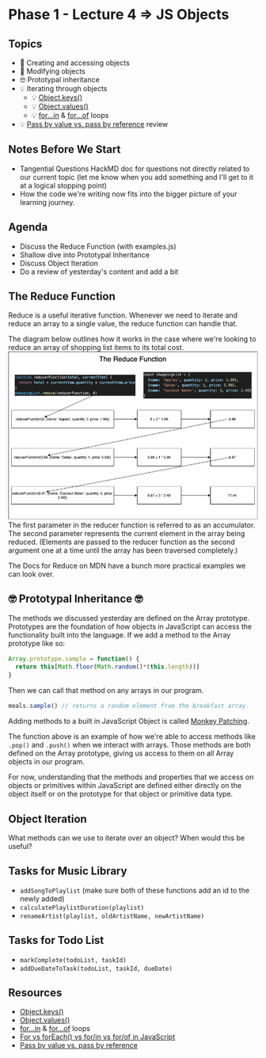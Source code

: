 # Phase 1 - Lecture 4 => JS Objects


## Topics

- 📌 Creating and accessing objects
- 📌 Modifying objects
- 🤓 Prototypal inheritance
- 💡 Iterating through objects
  - 💡 [Object.keys()](https://developer.mozilla.org/en-US/docs/Web/JavaScript/Reference/Global_Objects/Object/keys)
  - 💡 [Object.values()](https://developer.mozilla.org/en-US/docs/Web/JavaScript/Reference/Global_Objects/Object/values)
  - 💡 [for...in](https://developer.mozilla.org/en-US/docs/Web/JavaScript/Reference/Statements/for...in) & [for...of](https://developer.mozilla.org/en-US/docs/Web/JavaScript/Reference/Statements/for...of) loops
- 💡 [Pass by value vs. pass by reference](https://stackoverflow.com/a/25117245/14715297) review

## Notes Before We Start

- Tangential Questions HackMD doc for questions not directly related to our current topic (let me know when you add something and I'll get to it at a logical stopping point)
- How the code we're writing now fits into the bigger picture of your learning journey.

## Agenda

- Discuss the Reduce Function (with examples.js)
- Shallow dive into Prototypal Inheritance
- Discuss Object Iteration
- Do a review of yesterday's content and add a bit


## The Reduce Function

Reduce is a useful iterative function. Whenever we need to iterate and reduce an array to a single value, the reduce function can handle that.

The diagram below outlines how it works in the case where we're looking to reduce an array of shopping list items to its total cost.
![Reduce Function](../assets/reduce-diagram.png)
The first parameter in the reducer function is referred to as an accumulator. The second parameter represents the current element in the array being reduced. (Elements are passed to the reducer function as the second argument one at a time until the array has been traversed completely.) 

The Docs for Reduce on MDN have a bunch more practical examples we can look over.

## 🤓 Prototypal Inheritance 🤓

The methods we discussed yesterday are defined on the Array prototype. Prototypes are the foundation of how objects in JavaScript can access the functionality built into the language.
If we add a method to the Array prototype like so:

```js
Array.prototype.sample = function() {
  return this[Math.floor(Math.random()*(this.length))]
}
```

Then we can call that method on any arrays in our program.

```js
meals.sample() // returns a random element from the breakfast array.
```

Adding methods to a built in JavaScript Object is called [Monkey Patching](https://www.audero.it/blog/2016/12/05/monkey-patching-javascript/).

The function above is an example of how we're able to access methods like `.pop()` and `.push()` when we interact with arrays. Those methods are both defined on the Array prototype, giving us access to them on all Array objects in our program.

For now, understanding that the methods and properties that we access on objects or primitives within JavaScript are defined either directly on the object itself or on the prototype for that object or primitive data type.

## Object Iteration

What methods can we use to iterate over an object? When would this be useful?

## Tasks for Music Library

- `addSongToPlaylist` (make sure both of these functions add an id to the newly added)
- `calculatePlaylistDuration(playlist)`
- `renameArtist(playlist, oldArtistName, newArtistName)`

## Tasks for Todo List

- `markComplete(todoList, taskId)`
- `addDueDateToTask(todoList, taskId, dueDate)`


## Resources

- [Object.keys()](https://developer.mozilla.org/en-US/docs/Web/JavaScript/Reference/Global_Objects/Object/keys)
- [Object.values()](https://developer.mozilla.org/en-US/docs/Web/JavaScript/Reference/Global_Objects/Object/values)
- [for...in](https://developer.mozilla.org/en-US/docs/Web/JavaScript/Reference/Statements/for...in) & [for...of](https://developer.mozilla.org/en-US/docs/Web/JavaScript/Reference/Statements/for...of) loops
- [For vs forEach() vs for/in vs for/of in JavaScript](https://thecodebarbarian.com/for-vs-for-each-vs-for-in-vs-for-of-in-javascript.html)
- [Pass by value vs. pass by reference](https://stackoverflow.com/a/25117245/14715297) 

